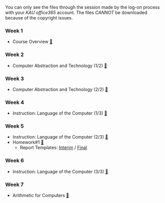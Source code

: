 You can only see the files through the session made by the log-on process with your *KAU office365* account. The files *CANNOT* be downloaded because of the copyright issues.

### Week 1
 * Course Overview [📝](https://kau365-my.sharepoint.com/:p:/g/personal/taehwan_kim_kau_ac_kr/Eek0VGXNXLJGkBPeUkOPdH8BM5x8YHapvKdq0Jpg6p9G8A?e=N2D8Pw)

### Week 2
 * Computer Abstraction and Technology (1/2) [📝](https://youtube.com/watch?v=UqRe4a9rmYg&si=EnSIkaIECMiOmarE)

### Week 3
 * Computer Abstraction and Technology (2/2) [📝](https://youtube.com/watch?v=akJkD4q-gvk&si=EnSIkaIECMiOmarE)

### Week 4
 * Instruction: Language of the Computer (1/3) [📝](https://youtube.com/watch?v=95pBJa50b8E&si=EnSIkaIECMiOmarE)

### Week 5
 * Instruction: Language of the Computer (2/3) [📝](https://youtube.com/watch?v=qxRz2mAwNqM&si=EnSIkaIECMiOmarE)
 * Homework#1 [📝](https://kau365-my.sharepoint.com/:p:/g/personal/taehwan_kim_kau_ac_kr/EWkEpn_eUD5Bvf6615mq2zoBjAWCuZ5FLOmLXct3-bOi2g?e=c6mUen)
    * Report Templates: [Interim](https://kau365-my.sharepoint.com/:p:/g/personal/taehwan_kim_kau_ac_kr/EcWRGILzqpRPhlGLoP5VoG4BMD-6g03ZzeOuOy8ELdPLrA?e=AT4Pky) / [Final](https://kau365-my.sharepoint.com/:p:/g/personal/taehwan_kim_kau_ac_kr/ER-_1Ij9_vhDsrjp1TLOVlMBiiwHPjCKIPwRlMHxEDs05A?e=UNdI0o)

### Week 6
 * Instruction: Language of the Computer (3/3) [📝](https://youtube.com/watch?v=ulHtRG9Ohxc&si=EnSIkaIECMiOmarE)

### Week 7
 * Arithmetic for Computers [📝](https://youtu.be/NS7P2lmAhd4)

<!--
### Week 8
 * The Processor (1/4) [📝](https://kau365-my.sharepoint.com/:p:/g/personal/taehwan_kim_kau_ac_kr/ERg5d6JXeF9Johlt8T0ZQY4B_4kaUHLkHyXPynYQqAHCvg?e=06nVvh)

### Week 9
 * The Processor (2/4) [📝](https://kau365-my.sharepoint.com/:p:/g/personal/taehwan_kim_kau_ac_kr/ERqnfBAp8mFNjAJ-LBtklQ0BOCbl_WVESUOcDTxpB_IGJA?e=RbsY3Z)

### Week 10
 * The Processor (3/4) [📝](https://kau365-my.sharepoint.com/:p:/g/personal/taehwan_kim_kau_ac_kr/EVPBDqp-x7xAo2K0jcmNei0BChNiP-EqDPjCKUavvKgtig?e=sO4sFt)

### Week 11
 * The Processor (4/4) [📝](https://kau365-my.sharepoint.com/:p:/g/personal/taehwan_kim_kau_ac_kr/EYWnRHWtoEBHngMQ25oLMqABKPOpTVXsQuWj0f471SBG0Q?e=gOCZc6)
 * Homework#2 [📝](https://kau365-my.sharepoint.com/:p:/g/personal/taehwan_kim_kau_ac_kr/Efnkt8mU--tNvYW1JV48rZYBK6HMZZdUp_09I7lBAaOSbQ?e=YQe0mK) / [Interim Report](https://kau365-my.sharepoint.com/:p:/g/personal/taehwan_kim_kau_ac_kr/EecO-bUM5wROuo54zGzWVDMBZU27LRgnHwhelFIJ5Rz8Lg?e=4EtdWw) / [Final Report](https://kau365-my.sharepoint.com/:p:/g/personal/taehwan_kim_kau_ac_kr/EfdPRa2lZ6dAuAzfiFAUZYYBJ-KH7TLXHdEmuocpqFV02Q?e=Jy4yk1) / [Using Verilog HDL for Microprocessor Class](https://kau365-my.sharepoint.com/:p:/g/personal/taehwan_kim_kau_ac_kr/EWSPVvg1HvpIj1-J9wlm0sQBupR_Plb0x3rJew7_3DQnhw?e=uZ6gN3) / [Files](https://kau365-my.sharepoint.com/:u:/g/personal/taehwan_kim_kau_ac_kr/EfBJ8u2Cw59CsHvgFa2zeQ0BxUNJ1aGZi40XgyXTqR-MMA?e=9mNaWh)
 * In-Class [👨‍🏫]()

### Week 12
 * Large and Fast: Exploiting Memory Hierarchy (1/2) [📝](https://kau365-my.sharepoint.com/:p:/g/personal/taehwan_kim_kau_ac_kr/EbfQPkHttblNpv4ud1K3Iv4BX_6y41U1YQwrQyLKJhTqOA?e=YbQhsA)
 * In-Class [👨‍🏫]()

### Week 13
 * Large and Fast: Exploiting Memory Hierarchy (2/2) [📝](https://kau365-my.sharepoint.com/:p:/g/personal/taehwan_kim_kau_ac_kr/EZmg_GsWbsZKg11DroS-WggBPFWH7cZBJ1YkjNeBR9-v_w?e=5Uwldc)

### Week 14
 * [Course Summary]()

### Week 15 (Complimentary)

### Week 16
 * Final Exam
-->
